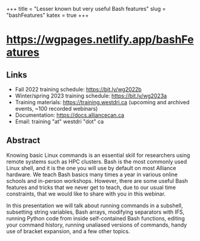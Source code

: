 +++
title = "Lesser known but very useful Bash features"
slug = "bashFeatures"
katex = true
+++

# https://wgpages.netlify.app/bashFeatures

<!-- {{<cor>}}Friday, November 4, 2022{{</cor>}}\ -->
<!-- {{<cgr>}}1:00pm - 2:30pm{{</cgr>}} -->

<!-- <\!-- {{< figure src="/img/qr-formats.png" >}} -\-> -->

## Links

- Fall 2022 training schedule: https://bit.ly/wg2022b
- Winter/spring 2023 training schedule: https://bit.ly/wg2023a
- Training materials: https://training.westdri.ca (upcoming and archived events, ~100 recorded webinars)
- Documentation: https://docs.alliancecan.ca
- Email: training "at" westdri "dot" ca

<!-- {{<a "link" "text">}} -->

## Abstract

Knowing basic Linux commands is an essential skill for researchers using remote systems such as HPC clusters. Bash is the most commonly used Linux shell, and it is the one you will use by default on most Alliance hardware. We teach Bash basics many times a year in various online schools and in-person workshops. However, there are some useful Bash features and tricks that we never get to teach, due to our usual time constraints, that we would like to share with you in this webinar.

In this presentation we will talk about running commands in a subshell, subsetting string variables, Bash
arrays, modifying separators with IFS, running Python code from inside self-contained Bash functions, editing
your command history, running unaliased versions of commands, handy use of bracket expansion, and a few other
topics.

